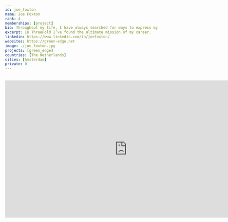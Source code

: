 ```yaml
---
id: joe_foxton
name: Joe Foxton
rank: 4
memberships: [project]
bio: Throughout my life, I have always searched for ways to express my skills and experience for good, from my Emmy-award winning work to democratise TV & Film production, to many years working for a left-wing TV news network, to running a food business accelerator aimed at fixing the broken food system, to hosting music events for charity. In ThreeFold I’ve found the ultimate mission of my career; a chance to truly have an impact on the future of humankind. It feels like my entire career has led up to this point, and I’m thrilled to have finally arrived.
excerpt: In ThreeFold I’ve found the ultimate mission of my career.
linkedin: https://www.linkedin.com/in/joefoxton/
websites: https://green-edge.net
image: ./joe_foxton.jpg
projects: [green_edge]
countries: [The Netherlands]
cities: [Amsterdam]
private: 0
---
```


<BR>

<iframe src="https://player.vimeo.com/video/413130340" width="800" height="450" frameborder="0" allow="autoplay; fullscreen" allowfullscreen></iframe>

<BR>
